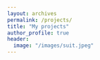 ```yaml
---
layout: archives
permalink: /projects/
title: "My projects"
author_profile: true
header:
  image: "/images/suit.jpeg"
---
```

